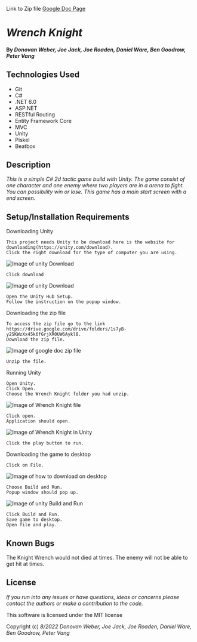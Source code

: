 Link to Zip file
[Google Doc Page](https://drive.google.com/drive/folders/1s7yB-y2SKWzXx45k6fGrjXR0UW6Aykl8)

# _Wrench Knight_

#### By _**Donovan Weber, Joe Jack, Joe Roaden, Daniel Ware, Ben Goodrow, Peter Vang**_

## Technologies Used
* Git
* C#
* .NET 6.0
* ASP.NET
* RESTful Routing
* Entity Framework Core
* MVC
* Unity
* Piskel
* Beatbox

## Description
_This is a simple C# 2d tactic game build with Unity. The game consist of one character and one enemy where two players are in a arena to fight. You can possibility win or lose. This game has a main start screen with a end screen._

## Setup/Installation Requirements
Downloading Unity
```
This project needs Unity to be download here is the website for downloading(https://unity.com/download).
Click the right download for the type of computer you are using.
```
![Image of unity Download](./Wrench%20readme%20image/Screen%20Shot%202022-08-25%20at%2010.57.05%20AM.png)
```
Click download
```
![Image of unity Download](./Wrench%20readme%20image/Screen%20Shot%202022-08-25%20at%2010.56.03%20AM.png)
```
Open the Unity Hub Setup.
Follow the instruction on the popup window.
```

Downloading the zip file
```
To access the zip file go to the link https://drive.google.com/drive/folders/1s7yB-y2SKWzXx45k6fGrjXR0UW6Aykl8.
Download the zip file.
```
![Image of google doc zip file](./Wrench%20readme%20image/Screen%20Shot%202022-08-25%20at%2011.24.22%20AM.png)
```
Unzip the file.
```

Running Unity
```
Open Unity.
Click Open.
Choose the Wrench Knight folder you had unzip.
```
![Image of Wrench Knight file](./Wrench%20readme%20image/Screen%20Shot%202022-08-25%20at%2011.01.07%20AM.png)
```
Click open.
Application should open.
```
![Image of Wrench Knight in Unity](./Wrench%20readme%20image/Screen%20Shot%202022-08-25%20at%2011.03.27%20AM.png)
```
Click the play button to run.
```

Downloading the game to desktop
```
Click on File.
```
![Image of how to download on desktop](./Wrench%20readme%20image/Screen%20Shot%202022-08-25%20at%2011.10.48%20AM.png)
```
Choose Build and Run.
Popup window should pop up.
```
![Image of unity Build and Run](./Wrench%20readme%20image/Screen%20Shot%202022-08-25%20at%2011.02.20%20AM.png)
```
Click Build and Run.
Save game to desktop.
Open file and play.
```

## Known Bugs
The Knight Wrench would not died at times. The enemy will not be able to get hit at times.

## License
_If you run into any issues or have questions, ideas or concerns please contact the authors or make a contribution to the code._

This software is licensed under the MIT license

Copyright (c) _8/2022_ _Donovan Weber, Joe Jack, Joe Roaden, Daniel Ware, Ben Goodrow, Peter Vang_   